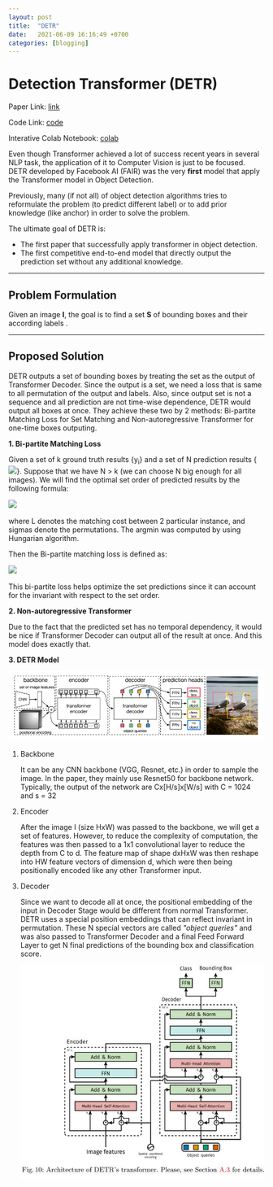 ```yaml
---
layout: post
title:  "DETR"
date:   2021-06-09 16:16:49 +0700
categories: [blogging]
---
```

# Detection Transformer (DETR)

Paper Link: [link](https://arxiv.org/pdf/2005.12872.pdf)

Code Link: [code](https://github.com/facebookresearch/detr)

Interative Colab Notebook: [colab](https://colab.research.google.com/github/facebookresearch/detr/blob/colab/notebooks/detr_demo.ipynb)

Even though Transformer achieved a lot of success recent years in several NLP task, the application of it to Computer Vision is just to be focused. DETR developed by Facebook AI (FAIR) was the very **first** model that apply the Transformer model in Object Detection.

Previously, many (if not all) of object detection algorithms tries to reformulate the problem (to predict different label) or to add prior knowledge (like anchor) in order to solve the problem. 

The ultimate goal of DETR is:
- The first paper that successfully apply transformer in object detection.
- The first competitive end-to-end model that directly output the prediction set without any additional knowledge. 
****
## Problem Formulation

Given an image **I**, the goal is to find a set **S** of bounding boxes and their according labels . 

****
## Proposed Solution

DETR outputs a set of bounding boxes by treating the set as the output of Transformer Decoder. Since the output is a set, we need a loss that is same to all permutation of the output and labels. Also, since output set is not a sequence and all prediction are not time-wise dependence, DETR would output all boxes at once. They achieve these two by 2 methods: Bi-partite Matching Loss for Set Matching and Non-autoregressive Transformer for one-time boxes outputing.

**1. Bi-partite Matching Loss**

Given a set of k ground truth results {y<sub>i</sub>} and a set of N prediction results {<img src="https://render.githubusercontent.com/render/math?math=\hat{ y_j }">}. Suppose that we have N > k (we can choose N big enough for all images). We will find the optimal set order of predicted results by the following formula:

<img src="https://render.githubusercontent.com/render/math?math=\hat{\sigma} = \argmin_\sigma{\sum_{i=1}^{N}L(y_i,y_{\sigma(i)})}">

where L denotes the matching cost between 2 particular instance, and sigmas denote the permutations. The argmin was computed by using Hungarian algorithm.

Then the Bi-partite matching loss is defined as:

<img src="https://render.githubusercontent.com/render/math?math=bloss = \sum_{i=1}^{N}(1_{c_i \neq \emptyset}L_{box}(b_i, \hat{b}_{\hat{\sigma}(i)})-log\hat{p}_{\hat{\sigma}(i)}(c_i))">

This bi-partite loss helps optimize the set predictions since it can account for the invariant with respect to the set order.

**2. Non-autoregressive Transformer**

Due to the fact that the predicted set has no temporal dependency, it would be nice if Transformer Decoder can output all of the result at once. And this model does exactly that.

**3. DETR Model**

![image_model](/images/detr.png)

1. Backbone 
   
   It can be any CNN backbone (VGG, Resnet, etc.) in order to sample the image. In the paper, they mainly use Resnet50 for backbone network. Typically, the output of the network are Cx[H/s]x[W/s] with C = 1024 and s = 32

2. Encoder
   
   After the image I (size HxW) was passed to the backbone, we will get a set of features. However, to reduce the complexity of computation, the features was then passed to a 1x1 convolutional layer to reduce the depth from C to d. The feature map of shape dxHxW was then reshape into HW feature vectors of dimension d, which were then being positionally encoded like any other Transformer input. 

3. Decoder
   
   Since we want to decode all at once, the positional embedding of the input in Decoder Stage would be different from normal Transformer. DETR uses a special position embeddings that can reflect invariant in permutation. These N special vectors are called *"object queries"* and was also passed to Transformer Decoder and a final Feed Forward Layer to get N final predictions of the bounding box and classification score.

    ![Transformer Model](/images/DETR_transformer.png)




    





